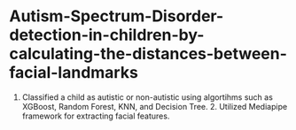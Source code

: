 # Autism-Spectrum-Disorder-detection-in-children-by-calculating-the-distances-between-facial-landmarks
1. Classified a child as autistic or non-autistic using algortihms such as XGBoost, Random Forest, KNN, and Decision Tree.  2. Utilized Mediapipe framework for extracting facial features.
